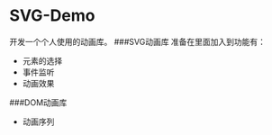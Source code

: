 # SVG-Demo
开发一个个人使用的动画库。
###SVG动画库
准备在里面加入到功能有：<br>
<ul>
<li>元素的选择
<li>事件监听
<li>动画效果
</ul>
###DOM动画库
<ul>
<li>动画序列
</ul>
